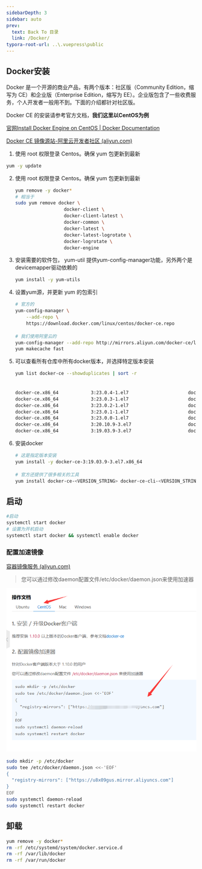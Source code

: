 ```yaml
---
sidebarDepth: 3
sidebar: auto
prev:
  text: Back To 目录
  link: /Docker/
typora-root-url: ..\.vuepress\public
---
```




## Docker安装

Docker 是一个开源的商业产品，有两个版本：社区版（Community Edition，缩写为 CE）和企业版（Enterprise Edition，缩写为 EE）。企业版包含了一些收费服务，个人开发者一般用不到。下面的介绍都针对社区版。

Docker CE 的安装请参考官方文档，**我们这里以CentOS为例**

[官网Install Docker Engine on CentOS | Docker Documentation](https://docs.docker.com/engine/install/centos/)

[Docker CE 镜像源站-阿里云开发者社区 (aliyun.com)](https://developer.aliyun.com/article/110806)

1. 使用 root 权限登录 Centos。确保 yum 包更新到最新

```sh
yum -y update
```

2. 使用 root 权限登录 Centos。确保 yum 包更新到最新

   ```sh
   yum remove -y docker*
   # 相当于
   sudo yum remove docker \
                     docker-client \
                     docker-client-latest \
                     docker-common \
                     docker-latest \
                     docker-latest-logrotate \
                     docker-logrotate \
                     docker-engine
   ```

3. 安装需要的软件包， yum-util 提供yum-config-manager功能，另外两个是devicemapper驱动依赖的

   ```sh
   yum install -y yum-utils
   ```

4. 设置yum源，并更新 yum 的包索引

   ```sh
   # 官方的
   yum-config-manager \
       --add-repo \
       https://download.docker.com/linux/centos/docker-ce.repo
       
   # 我们使用阿里云的
   yum-config-manager --add-repo http://mirrors.aliyun.com/docker-ce/linux/centos/docker-ce.repo
   yum makecache fast
   ```

5. 可以查看所有仓库中所有docker版本，并选择特定版本安装

   ```sh
   yum list docker-ce --showduplicates | sort -r
   
   
   docker-ce.x86_64            3:23.0.4-1.el7                      docker-ce-stable
   docker-ce.x86_64            3:23.0.3-1.el7                      docker-ce-stable
   docker-ce.x86_64            3:23.0.2-1.el7                      docker-ce-stable
   docker-ce.x86_64            3:23.0.1-1.el7                      docker-ce-stable
   docker-ce.x86_64            3:23.0.0-1.el7                      docker-ce-stable
   docker-ce.x86_64            3:20.10.9-3.el7                     docker-ce-stable
   docker-ce.x86_64            3:19.03.9-3.el7                     docker-ce-stable
   ```

   

6. 安装docker

   ```sh
   # 这是指定版本安装
   yum install -y docker-ce-3:19.03.9-3.el7.x86_64 
             
   # 官方还提供了很多相关的工具
   yum install docker-ce-<VERSION_STRING> docker-ce-cli-<VERSION_STRING> containerd.io docker-buildx-plugin docker-compose-plugin
   ```

   

## 启动

```sh
#启动
systemctl start docker
# 设置为开机启动
systemctl start docker && systemctl enable docker
```





### 配置加速镜像

[容器镜像服务 (aliyun.com)](https://cr.console.aliyun.com/cn-hangzhou/instances/mirrors)

> 您可以通过修改daemon配置文件/etc/docker/daemon.json来使用加速器

![image-20230423164255886](/images/Docker/image-20230423164255886.png)

```sh
sudo mkdir -p /etc/docker
sudo tee /etc/docker/daemon.json <<-'EOF'
{
  "registry-mirrors": ["https://u8x09gus.mirror.aliyuncs.com"]
}
EOF
sudo systemctl daemon-reload
sudo systemctl restart docker
```



## 卸载

```sh
yum remove -y docker*
rm -rf /etc/systemd/system/docker.service.d
rm -rf /var/lib/docker
rm -rf /var/run/docker
```

